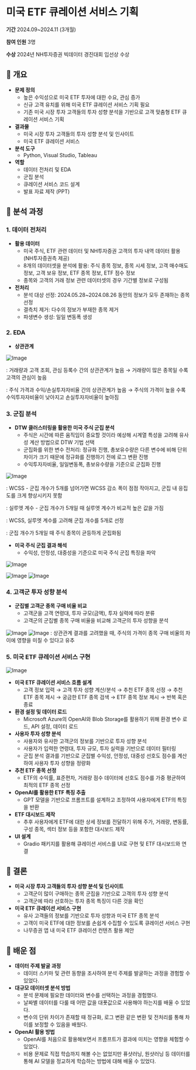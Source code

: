 # 미국 ETF 큐레이션 서비스 기획

**기간** 2024.09~2024.11 (3개월)

**참여 인원** 3명

**수상** 2024년 NH투자증권 빅데이터 경진대회 입선상 수상

## 📌 개요

- **문제 정의**
    - 높은 수익성으로 미국 ETF 투자에 대한 수요, 관심 증가
    - 신규 고객 유치를 위해 미국 ETF 큐레이션 서비스 기획 필요
    - 기존 미국 시장 투자 고객들의 투자 성향 분석을 기반으로 고객 맞춤형 ETF 큐레이션 서비스 기획
- **결과물**
    - 미국 시장 투자 고객들의 투자 성향 분석 및 인사이트
    - 미국 ETF 큐레이션 서비스
- **분석 도구**
    - Python, Visual Studio, Tableau
- **역할**
    - 데이터 전처리 및 EDA
    - 군집 분석
    - 큐레이션 서비스 코드 설계
    - 발표 자료 제작 (PPT)

## 📌 분석 과정

### 1. 데이터 전처리


- **활용 데이터**
    - 미국 주식, ETF 관련 데이터 및 NH투자증권 고객의 투자 내역 데이터 활용 (NH투자증권측 제공)
    - 8개의 데이터셋을 분석에 활용: 주식 종목 정보, 종목 시세 정보, 고객 매수매도 정보, 고객 보유 정보, ETF 종목 정보, ETF 점수 정보
    - 종목와 고객의 거래 정보 관련 데이터셋의 경우 기간별 정보로 구성됨
- **전처리**
    - 분석 대상 선정: 2024.05.28~2024.08.26 동안의 정보가 모두 존재하는 종목 선정
    - 결측치 제거: 다수의 정보가 부재한 종목 제거
    - 파생변수 생성: 일일 변동폭 생성

### 2. EDA


- **상관관계**

![Image](https://github.com/user-attachments/assets/7b9a0a57-fd2b-4326-b9e4-8bcd02542baa)

: 거래량과 고객 조회, 관심 등록수 간의 상관관계가 높음 → 거래량이 많은 종목일 수록 고객의 관심이 높음

: 주식 가격과 수익/손실투자자비율 간의 상관관계가 높음 → 주식의 가격이 높을 수록 수익투자자비율이 낮아지고 손실투자자비율이 높아짐

### 3. 군집 분석


- **DTW 클러스터링을 활용한 미국 주식 군집 분석**
    - 주식은 시간에 따른 움직임이 중요할 것이라 예상해 시계열 특성을 고려해 유사성 계산 방법으로 DTW 기법 선택
    - 군집화를 위한 변수 전처리: 정규화 진행, 총보유수량은 다른 변수에 비해 단위 차이가 크기 때문에 정규화를 진행하기 전에 로그 변환 진행
    - 수익투자자비율, 일일변동폭, 총보유수량을 기준으로 군집화 진행

![Image](https://github.com/user-attachments/assets/3761e355-8ce0-4b30-8edf-053365dc14dd)

: WCSS - 군집 개수가 5개를 넘어가면 WCSS 감소 폭이 점점 작아지고, 군집 내 응집도를 크게 향상시키지 못함

: 실루엣 계수 - 군집 개수가 5개일 때 실루엣 계수가 비교적 높은 값을 가짐

: WCSS, 실루엣 계수를 고려해 군집 개수를 5개로 선정

: 군집 개수가 5개일 때 주식 종목이 균등하게 군집화됨 

- **미국 주식 군집 결과 해석**
    - 수익성, 안정성, 대중성을 기준으로 미국 주식 군집 특징을 파악
    
![Image](https://github.com/user-attachments/assets/e75e32d3-ab9c-4a0e-8d96-8e24476b122d)
    
![Image](https://github.com/user-attachments/assets/0e2b033f-9ad3-407c-8d5b-bb9ec68d67ab)
![Image](https://github.com/user-attachments/assets/a9d7635d-273c-4dfc-96c8-8fdbf5cc3f8a)


### 4. 고객군 투자 성향 분석


- **군집별 고객군 종목 구매 비율 비교**
    - 고객군을 고객 연령대, 투자 규모(금액), 투자 실력에 따라 분류
    - 고객군의 군집별 종목 구매 비율을 비교해 고객군의 투자 성향을 분석

![Image](https://github.com/user-attachments/assets/f7f69003-b94b-4778-b453-9a68edfc6aa0)
![Image](https://github.com/user-attachments/assets/589d675a-6b00-46c1-b19b-ea240383fecf)
: 상관관계 결과를 고려했을 때, 주식의 가격이 종목 구매 비율의 차이에 영향을 미칠 수 있다고 유추 

### 5. 미국 ETF 큐레이션 서비스 구현


![Image](https://github.com/user-attachments/assets/9dbf7464-1d96-4a51-a4de-28f4162d5840)
- **미국 ETF 큐레이션 서비스 흐름 설계**
    - 고객 정보 입력 → 고객 투자 성향 계산/분석 → 추천 ETF 종목 선정 → 추천 ETF 종목 제시 → 궁금한 ETF 종목 검색 → ETF 종목 정보 제시 → 반복 혹은 종료
- **환경 설정 및 데이터 로드**
    - Microsoft Azure의 OpenAI와 Blob Storage를 활용하기 위해 환경 변수 로드, API 설정, 데이터 로드
- **사용자 투자 성향 분석**
    - 사용자와 유사한 고객군의 정보를 기반으로 투자 성향 분석
    - 사용자가 입력한 연령대, 투자 규모, 투자 실력을 기반으로 데이터 필터링
    - 군집 분석 결과를 기반으로 군집별 수익성, 안정성, 대중성 선호도 점수를 계산하여 사용자 투자 성향을 정량화
- **추천 ETF 종목 선정**
    - ETF의 수익률, 표준편차, 거래량 점수 데이터에 선호도 점수를 가중 평균하여 최적의 ETF 종목 선정
- **OpenAI를 활용한 ETF 특징 추출**
    - GPT 모델을 기반으로 프롬프트를 설계하고 조정하여 사용자에게 ETF의 특징을 반환
- **ETF 대시보드 제작**
    - 추후 사용자에게 ETF에 대한 상세 정보를 전달하기 위해 주가, 거래량, 변동률, 구성 종목, 섹터 정보 등을 포함한 대시보드 제작
- **UI 설계**
    - Gradio 패키지를 활용해 큐레이션 서비스를 UI로 구현 및 ETF 대시보드와 연결

## 📌 결론


- **미국 시장 투자 고객들의 투자 성향 분석 및 인사이트**
    - 고객군이 많이 구매하는 종목 군집을 기반으로 고객의 투자 성향 분석
    - 고객군에 따라 선호하는 투자 종목 특징이 다른 것을 확인
- **미국 ETF 큐레이션 서비스 구현**
    - 유사 고객들의 정보를 기반으로 투자 성향과 미국 ETF 종목 분석
    - 고객이 미국 ETF에 대한 정보를 손쉽게 수집할 수 있도록 큐레이션 서비스 구현
    - 나무증권 앱 내 미국 ETF 큐레이션 컨텐츠 활용 제안

## 📌 배운 점

- **데이터 주제 발굴 과정**
    - 데이터 스키마 및 관련 동향을 조사하여 분석 주제를 발굴하는 과정을 경험할 수 있었다.
- **대규모 데이터셋 분석 방법**
    - 분석 문제에 필요한 데이터와 변수를 선택하는 과정을 경험했다.
    - 날짜별 데이터를 다룰 때 어떤 값을 대푯값으로 사용해야 하는지를 배울 수 있었다.
    - 변수의 단위 차이가 존재할 때 정규화, 로그 변환 같은 변환 및 전처리를 통해 차이를 보정할 수 있음을 배웠다.
- **OpenAI 활용 방법**
    - OpenAI를 처음으로 활용해보면서 프롬프트가 결과에 미치는 영향을 체험할 수 있었다.
    - 비용 문제로 직접 학습까지 해볼 수는 없었지만 퓨샷러닝, 원샷러닝 등 데이터를 통해 AI 모델을 정교하게 학습하는 방법에 대해 배울 수 있었다.
